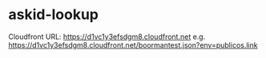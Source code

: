 # askid-lookup

Cloudfront URL: https://d1vc1y3efsdgm8.cloudfront.net
e.g. https://d1vc1y3efsdgm8.cloudfront.net/boormantest.json?env=publicos.link